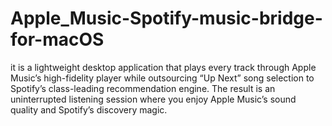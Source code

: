 # Apple_Music-Spotify-music-bridge-for-macOS
it is a lightweight desktop application that plays every track through Apple Music’s high-fidelity player while outsourcing “Up Next” song selection to Spotify’s class-leading recommendation engine. The result is an uninterrupted listening session where you enjoy Apple Music’s sound quality and Spotify’s discovery magic.
